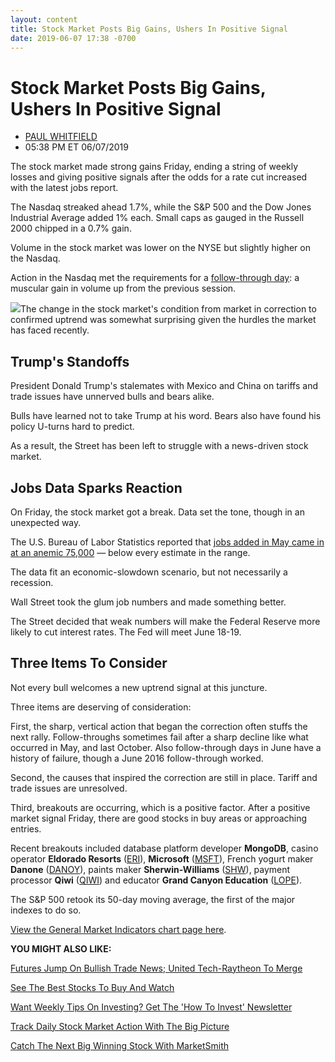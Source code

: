```yaml
---
layout: content
title: Stock Market Posts Big Gains, Ushers In Positive Signal
date: 2019-06-07 17:38 -0700
---
```



Stock Market Posts Big Gains, Ushers In Positive Signal
========================================================




* [PAUL WHITFIELD](https://www.investors.com/author/whitfieldp/ "Posts by PAUL WHITFIELD")
* 05:38 PM ET 06/07/2019




The stock market made strong gains Friday, ending a string of weekly losses and giving positive signals after the odds for a rate cut increased with the latest jobs report.




The Nasdaq streaked ahead 1.7%, while the S&P 500 and the Dow Jones Industrial Average added 1% each. Small caps as gauged in the Russell 2000 chipped in a 0.7% gain.


Volume in the stock market was lower on the NYSE but slightly higher on the Nasdaq.


Action in the Nasdaq met the requirements for a [follow-through day](https://www.investors.com/how-to-invest/investors-corner/what-is-a-follow-through-day/): a muscular gain in volume up from the previous session.


![](https://www.investors.com/wp-content/uploads/2019/06/MPuptrend060719-233x300.jpg)The change in the stock market's condition from market in correction to confirmed uptrend was somewhat surprising given the hurdles the market has faced recently.


Trump's Standoffs
-----------------


President Donald Trump's stalemates with Mexico and China on tariffs and trade issues have unnerved bulls and bears alike.


Bulls have learned not to take Trump at his word. Bears also have found his policy U-turns hard to predict.


As a result, the Street has been left to struggle with a news-driven stock market.


Jobs Data Sparks Reaction
-------------------------


On Friday, the stock market got a break. Data set the tone, though in an unexpected way.


The U.S. Bureau of Labor Statistics reported that [jobs added in May came in at an anemic 75,000](https://www.investors.com/news/economy/may-jobs-report-dud-75000-jobs-fed-rate-cut-dow-jones/) — below every estimate in the range.


The data fit an economic-slowdown scenario, but not necessarily a recession.


Wall Street took the glum job numbers and made something better.


The Street decided that weak numbers will make the Federal Reserve more likely to cut interest rates. The Fed will meet June 18-19.


Three Items To Consider
-----------------------


Not every bull welcomes a new uptrend signal at this juncture.


Three items are deserving of consideration:


First, the sharp, vertical action that began the correction often stuffs the next rally. Follow-throughs sometimes fail after a sharp decline like what occurred in May, and last October. Also follow-through days in June have a history of failure, though a June 2016 follow-through worked.


Second, the causes that inspired the correction are still in place. Tariff and trade issues are unresolved.


Third, breakouts are occurring, which is a positive factor. After a positive market signal Friday, there are good stocks in buy areas or approaching entries.


Recent breakouts included database platform developer **MongoDB**, casino operator **Eldorado Resorts** ([ERI](https://research.investors.com/quote.aspx?symbol=ERI)), **Microsoft** ([MSFT](https://research.investors.com/quote.aspx?symbol=MSFT)), French yogurt maker **Danone** ([DANOY](https://research.investors.com/quote.aspx?symbol=DANOY)), paints maker **Sherwin-Williams** ([SHW](https://research.investors.com/quote.aspx?symbol=SHW)), payment processor **Qiwi** ([QIWI](https://research.investors.com/quote.aspx?symbol=QIWI)) and educator **Grand Canyon Education** ([LOPE](https://research.investors.com/quote.aspx?symbol=LOPE)).


The S&P 500 retook its 50-day moving average, the first of the major indexes to do so.


[View the General Market Indicators chart page here](https://www.investors.com/wp-content/uploads/2019/06/Gmi_061019.pdf).


**YOU MIGHT ALSO LIKE:**


[Futures Jump On Bullish Trade News; United Tech-Raytheon To Merge](https://www.investors.com/market-trend/stock-market-today/dow-jones-futures-apple-stock-market-rally-mexico-tariffs-china-trade-talks-united-technologies-raytheon/)


[See The Best Stocks To Buy And Watch](https://www.investors.com/research/stocks-to-buy-or-sell-large-cap-stocks/)


[Want Weekly Tips On Investing? Get The 'How To Invest' Newsletter](https://shop.investors.com/offer/splashresponsive.aspx?id=newsletters-howtoinvest)


[Track Daily Stock Market Action With The Big Picture](https://www.investors.com/category/market-trend/the-big-picture/)


[Catch The Next Big Winning Stock With MarketSmith](https://www.investors.com/product/marketsmith/?artProdLink=MarketSmith)




